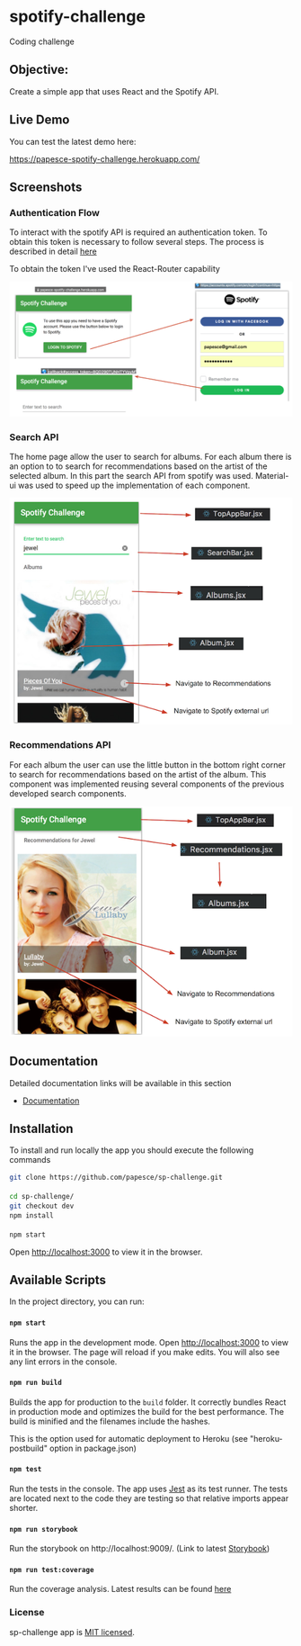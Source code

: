 # spotify-challenge
Coding challenge

## Objective:
 Create a simple app that uses React and the Spotify API.

## Live Demo

You can test the latest demo here:

https://papesce-spotify-challenge.herokuapp.com/

## Screenshots

### Authentication Flow
To interact with the spotify API is required an authentication token.  To obtain this token is necessary to follow several steps.  The process is described in detail [here](https://developer.spotify.com/web-api/authorization-guide/)

To obtain the token I've used the React-Router capability

![login.png](docs/auth_flow.png)

### Search API

The home page allow the user to search for albums. For each album there is an option to to search for recommendations based on the artist of the selected album. In this part the search API from spotify was used. Material-ui was used to speed up the implementation of each component. 

![Search Home Page](docs/homepage.png)


### Recommendations API

For each album the user can use the little button in the bottom right corner to search for recommendations based on the artist of the album.
This component was implemented reusing several components of the previous developed search components.

![Recommnedations Page](docs/recommendations.png)

## Documentation 

Detailed documentation links will be available in this section

- [Documentation](docs/DOCUMENTATION.md) 

## Installation

To install and run locally the app you should execute the following commands

```sh
git clone https://github.com/papesce/sp-challenge.git

cd sp-challenge/
git checkout dev
npm install

npm start
```
Open [http://localhost:3000](http://localhost:3000) to view it in the browser.



## Available Scripts

In the project directory, you can run:

#### `npm start`

Runs the app in the development mode. Open [http://localhost:3000](http://localhost:3000) to view it in the browser. The page will reload if you make edits. You will also see any lint errors in the console.

#### `npm run build`

Builds the app for production to the `build` folder. It correctly bundles React in production mode and optimizes the build for the best performance. The build is minified and the filenames include the hashes.<br>

This is the option used for automatic deployment to Heroku (see "heroku-postbuild" option in package.json)

#### `npm test`

Run the tests in the console.  The app uses [Jest](https://facebook.github.io/jest/) as its test runner. The tests are located next to the code they are testing so that relative imports appear shorter.

#### `npm run storybook`

Run the storybook on http://localhost:9009/.  (Link to latest [Storybook](https://papesce.github.io/storybook/))

#### `npm run test:coverage` 

Run the coverage analysis. Latest results can be found [here](https://papesce.github.io/lcov-report)

### License

sp-challenge app is [MIT licensed](./LICENSE).